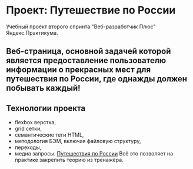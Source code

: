 # Проект: Путешествие по России

Учебный проект второго спринта "Веб-разработчик Плюс" Яндекс.Практикума.

## Веб-страница, основной задачей которой является предоставление пользователю информации о прекрасных мест для путешествия по России, где однажды должен побывать каждый!

## Технологии проекта
- flexbox верстка,
- grid сетки,
- семантические теги HTML,
- методология БЭМ, включая файловую структуру,
- переходы,
- медиа запросы. 
[Путешествия по России](https://github.com/n1ckwhite/russian-travel/tree/main)
Всё это позволяет на практике закрепить теорию из тренажёра.

